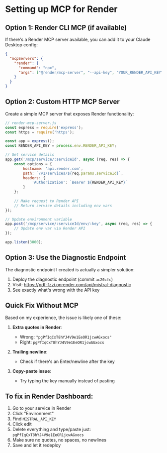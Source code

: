 # Setting up MCP for Render

## Option 1: Render CLI MCP (if available)

If there's a Render MCP server available, you can add it to your Claude Desktop config:

```json
{
  "mcpServers": {
    "render": {
      "command": "npx",
      "args": ["@render/mcp-server", "--api-key", "YOUR_RENDER_API_KEY"]
    }
  }
}
```

## Option 2: Custom HTTP MCP Server

Create a simple MCP server that exposes Render functionality:

```javascript
// render-mcp-server.js
const express = require('express');
const https = require('https');

const app = express();
const RENDER_API_KEY = process.env.RENDER_API_KEY;

// Get service details
app.get('/mcp/service/:serviceId', async (req, res) => {
    const options = {
        hostname: 'api.render.com',
        path: `/v1/services/${req.params.serviceId}`,
        headers: {
            'Authorization': `Bearer ${RENDER_API_KEY}`
        }
    };
    
    // Make request to Render API
    // Return service details including env vars
});

// Update environment variable
app.post('/mcp/service/:serviceId/env/:key', async (req, res) => {
    // Update env var via Render API
});

app.listen(3000);
```

## Option 3: Use the Diagnostic Endpoint

The diagnostic endpoint I created is actually a simpler solution:
1. Deploy the diagnostic endpoint (commit `ac20cfc`)
2. Visit: https://pdf-fzzi.onrender.com/api/mistral-diagnostic
3. See exactly what's wrong with the API key

## Quick Fix Without MCP

Based on my experience, the issue is likely one of these:

1. **Extra quotes in Render**: 
   - Wrong: `"pgPfIqCxT8hYJ4V9e1EeOR1jcwAGxocs"`
   - Right: `pgPfIqCxT8hYJ4V9e1EeOR1jcwAGxocs`

2. **Trailing newline**:
   - Check if there's an Enter/newline after the key

3. **Copy-paste issue**:
   - Try typing the key manually instead of pasting

## To fix in Render Dashboard:

1. Go to your service in Render
2. Click "Environment" 
3. Find `MISTRAL_API_KEY`
4. Click edit
5. Delete everything and type/paste just: `pgPfIqCxT8hYJ4V9e1EeOR1jcwAGxocs`
6. Make sure no quotes, no spaces, no newlines
7. Save and let it redeploy